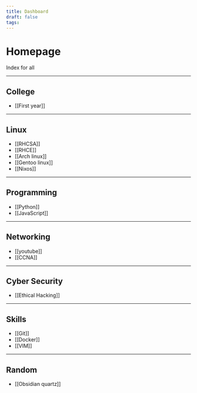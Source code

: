 ```yaml
---
title: Dashboard
draft: false
tags:
---
```

# Homepage

Index for all

---

## College
- [[First year]]

---

## Linux
- [[RHCSA]]
- [[RHCE]]
- [[Arch linux]]
- [[Gentoo linux]]
- [[Nixos]]

---

## Programming
- [[Python]]
- [[JavaScript]]

---

## Networking
- [[youtube]]
- [[CCNA]]

---

## Cyber Security
- [[Ethical Hacking]]

---

## Skills
- [[Git]]
- [[Docker]]
- [[VIM]]
---

## Random
- [[Obsidian quartz]]